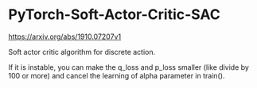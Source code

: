 # PyTorch-Soft-Actor-Critic-SAC


https://arxiv.org/abs/1910.07207v1


Soft actor critic algorithm for discrete action.


If it is instable, you can make the q_loss and p_loss smaller (like divide by 100 or more) and cancel the learning of alpha parameter in train().
